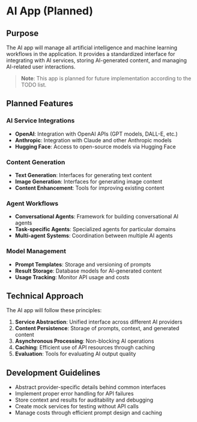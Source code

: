 # AI App (Planned)

## Purpose

The AI app will manage all artificial intelligence and machine learning workflows in the application. It provides a standardized interface for integrating with AI services, storing AI-generated content, and managing AI-related user interactions.

> **Note**: This app is planned for future implementation according to the TODO list.

## Planned Features

### AI Service Integrations

- **OpenAI**: Integration with OpenAI APIs (GPT models, DALL-E, etc.)
- **Anthropic**: Integration with Claude and other Anthropic models
- **Hugging Face**: Access to open-source models via Hugging Face

### Content Generation

- **Text Generation**: Interfaces for generating text content
- **Image Generation**: Interfaces for generating image content
- **Content Enhancement**: Tools for improving existing content

### Agent Workflows

- **Conversational Agents**: Framework for building conversational AI agents
- **Task-specific Agents**: Specialized agents for particular domains
- **Multi-agent Systems**: Coordination between multiple AI agents

### Model Management

- **Prompt Templates**: Storage and versioning of prompts
- **Result Storage**: Database models for AI-generated content
- **Usage Tracking**: Monitor API usage and costs

## Technical Approach

The AI app will follow these principles:

1. **Service Abstraction**: Unified interface across different AI providers
2. **Content Persistence**: Storage of prompts, context, and generated content
3. **Asynchronous Processing**: Non-blocking AI operations
4. **Caching**: Efficient use of API resources through caching
5. **Evaluation**: Tools for evaluating AI output quality

## Development Guidelines

- Abstract provider-specific details behind common interfaces
- Implement proper error handling for API failures
- Store context and results for auditability and debugging
- Create mock services for testing without API calls
- Manage costs through efficient prompt design and caching
